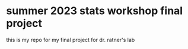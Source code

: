 # summer 2023 stats workshop final project 
this is my repo for my final project for dr. ratner's lab 
